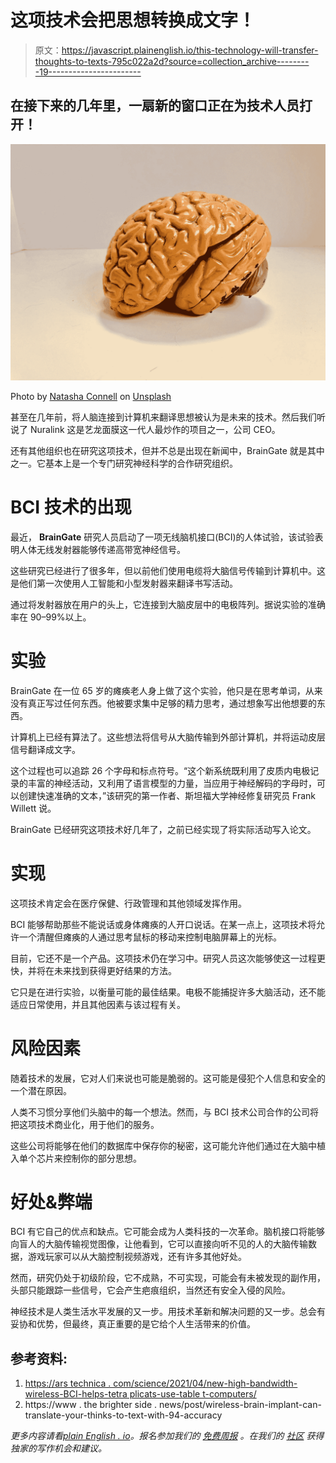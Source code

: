 # 这项技术会把思想转换成文字！

> 原文：<https://javascript.plainenglish.io/this-technology-will-transfer-thoughts-to-texts-795c022a2d?source=collection_archive---------19----------------------->

## 在接下来的几年里，一扇新的窗口正在为技术人员打开！

![](img/226a0d2f93988340e938cf8ee71262c4.png)

Photo by [Natasha Connell](https://unsplash.com/@natcon773?utm_source=medium&utm_medium=referral) on [Unsplash](https://unsplash.com?utm_source=medium&utm_medium=referral)

甚至在几年前，将人脑连接到计算机来翻译思想被认为是未来的技术。然后我们听说了 Nuralink 这是艺龙面膜这一代人最炒作的项目之一，公司 CEO。

还有其他组织也在研究这项技术，但并不总是出现在新闻中，BrainGate 就是其中之一。它基本上是一个专门研究神经科学的合作研究组织。

# **BCI 技术的出现**

最近， **BrainGate** 研究人员启动了一项无线脑机接口(BCI)的人体试验，该试验表明人体无线发射器能够传递高带宽神经信号。

这些研究已经进行了很多年，但以前他们使用电缆将大脑信号传输到计算机中。这是他们第一次使用人工智能和小型发射器来翻译书写活动。

通过将发射器放在用户的头上，它连接到大脑皮层中的电极阵列。据说实验的准确率在 90–99%以上。

# **实验**

BrainGate 在一位 65 岁的瘫痪老人身上做了这个实验，他只是在思考单词，从来没有真正写过任何东西。他被要求集中足够的精力思考，通过想象写出他想要的东西。

计算机上已经有算法了。这些想法将信号从大脑传输到外部计算机，并将运动皮层信号翻译成文字。

这个过程也可以追踪 26 个字母和标点符号。“这个新系统既利用了皮质内电极记录的丰富的神经活动，又利用了语言模型的力量，当应用于神经解码的字母时，可以创建快速准确的文本，”该研究的第一作者、斯坦福大学神经修复研究员 Frank Willett 说。

BrainGate 已经研究这项技术好几年了，之前已经实现了将实际活动写入论文。

# **实现**

这项技术肯定会在医疗保健、行政管理和其他领域发挥作用。

BCI 能够帮助那些不能说话或身体瘫痪的人开口说话。在某一点上，这项技术将允许一个清醒但瘫痪的人通过思考鼠标的移动来控制电脑屏幕上的光标。

目前，它还不是一个产品。这项技术仍在学习中。研究人员这次能够使这一过程更快，并将在未来找到获得更好结果的方法。

它只是在进行实验，以衡量可能的最佳结果。电极不能捕捉许多大脑活动，还不能适应日常使用，并且其他因素与该过程有关。

# **风险因素**

随着技术的发展，它对人们来说也可能是脆弱的。这可能是侵犯个人信息和安全的一个潜在原因。

人类不习惯分享他们头脑中的每一个想法。然而，与 BCI 技术公司合作的公司将把这项技术商业化，用于他们的服务。

这些公司将能够在他们的数据库中保存你的秘密，这可能允许他们通过在大脑中植入单个芯片来控制你的部分思想。

# **好处&弊端**

BCI 有它自己的优点和缺点。它可能会成为人类科技的一次革命。脑机接口将能够向盲人的大脑传输视觉图像，让他看到，它可以直接向听不见的人的大脑传输数据，游戏玩家可以从大脑控制视频游戏，还有许多其他好处。

然而，研究仍处于初级阶段，它不成熟，不可实现，可能会有未被发现的副作用，头部只能跟踪一些信号，它会产生疤痕组织，当然还有安全入侵的风险。

神经技术是人类生活水平发展的又一步。用技术革新和解决问题的又一步。总会有妥协和优势，但最终，真正重要的是它给个人生活带来的价值。

## 参考资料:

1.  [https://ars technica . com/science/2021/04/new-high-bandwidth-wireless-BCI-helps-tetra plicats-use-table t-computers/](https://arstechnica.com/science/2021/04/new-high-bandwidth-wireless-bci-helps-tetraplegics-use-tablet-computers/)
2.  https://www . the brighter side . news/post/wireless-brain-implant-can-translate-your-thinks-to-text-with-94-accuracy

*更多内容请看*[*plain English . io*](http://plainenglish.io/)*。报名参加我们的* [*免费周报*](http://newsletter.plainenglish.io/) *。在我们的* [*社区*](https://discord.gg/GtDtUAvyhW) *获得独家的写作机会和建议。*